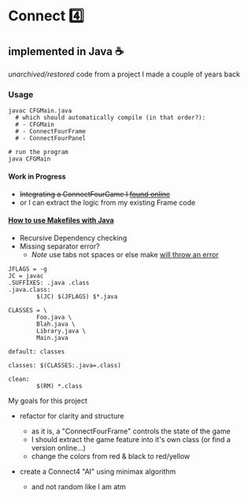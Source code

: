 # Connect :four:
## implemented in Java :coffee:
*unarchived/restored* code from a project I made a couple of years back

### Usage
```
javac CFGMain.java
  # which should automatically compile (in that order?):
  # - CFGMain
  # - ConnectFourFrame
  # - ConnectFourPanel

# run the program
java CFGMain
```

#### Work in Progress
- ~~Integrating a ConnectFourGame I [found online](https://medium.com/@ssaurel/creating-a-connect-four-game-in-java-f45356f1d6ba)~~
- or I can extract the logic from my existing Frame code

#### [How to use Makefiles with Java](https://www.cs.swarthmore.edu/~newhall/unixhelp/javamakefiles.html)
- Recursive Dependency checking
- Missing separator error?
  - *Note* use tabs not spaces or else make [will throw an error](https://stackoverflow.com/questions/16931770/makefile4-missing-separator-stop)
```
JFLAGS = -g
JC = javac
.SUFFIXES: .java .class
.java.class:
        $(JC) $(JFLAGS) $*.java

CLASSES = \
        Foo.java \
        Blah.java \
        Library.java \
        Main.java 

default: classes

classes: $(CLASSES:.java=.class)

clean:
        $(RM) *.class
```

My goals for this project
- refactor for clarity and structure
  - as it is, a "ConnectFourFrame" controls the state of the game
  - I should extract the game feature into it's own class (or find a version online...)
  - change the colors from red & black to red/yellow

- create a Connect4 "AI" using minimax algorithm
  - and not random like I am atm